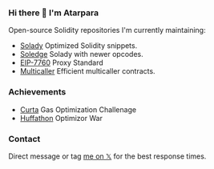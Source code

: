 ### Hi there 👋 I'm Atarpara

Open-source Solidity repositories I'm currently maintaining:

- [Solady](https://github.com/Vectorized/solady) Optimized Solidity snippets.
- [Soledge](https://github.com/Vectorized/soledge) Solady with newer opcodes.
- [EIP-7760](https://eips.ethereum.org/EIPS/eip-7760) Proxy Standard
- [Multicaller](https://github.com/Vectorized/multicaller)  Efficient multicaller contracts.

### Achievements
- [Curta](https://x.com/curta_ctf/status/1769160923812393314) Gas Optimization Challenage
- [Huffathon](https://github.com/user-attachments/assets/53e10d5a-0c7f-4912-a42e-04a3c02028a8) Optimizor War

### Contact

Direct message or tag [me on 𝕏](https://x.com/atarpara) for the best response times.


<!--
**Atarpara/atarpara** is a ✨ _special_ ✨ repository because its `README.md` (this file) appears on your GitHub profile.

Here are some ideas to get you started:

- 🔭 I’m currently working on ...
- 🌱 I’m currently learning ...
- 👯 I’m looking to collaborate on ...
- 🤔 I’m looking for help with ...
- 💬 Ask me about ...
- 📫 How to reach me: ...
- 😄 Pronouns: ...
- ⚡ Fun fact: ...
-->
